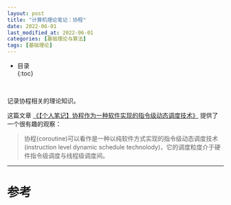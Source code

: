 ```yaml
---
layout: post
title: "计算机理论笔记：协程"
date: 2022-06-01
last_modified_at: 2022-06-01
categories: [基础理论与算法]
tags: [基础理论]
---
```


* 目录  
{:toc}
<br/>

记录协程相关的理论知识。  

这篇文章 [《【个人笔记】协程作为一种软件实现的指令级动态调度技术》](https://zhuanlan.zhihu.com/p/513073896) 提供了一个很有趣的观察：  
>协程(coroutine)可以看作是一种以纯软件方式实现的指令级动态调度技术(instruction level dynamic schedule technolody)，它的调度粒度介于硬件指令级调度与线程级调度间。   



---

# 参考

